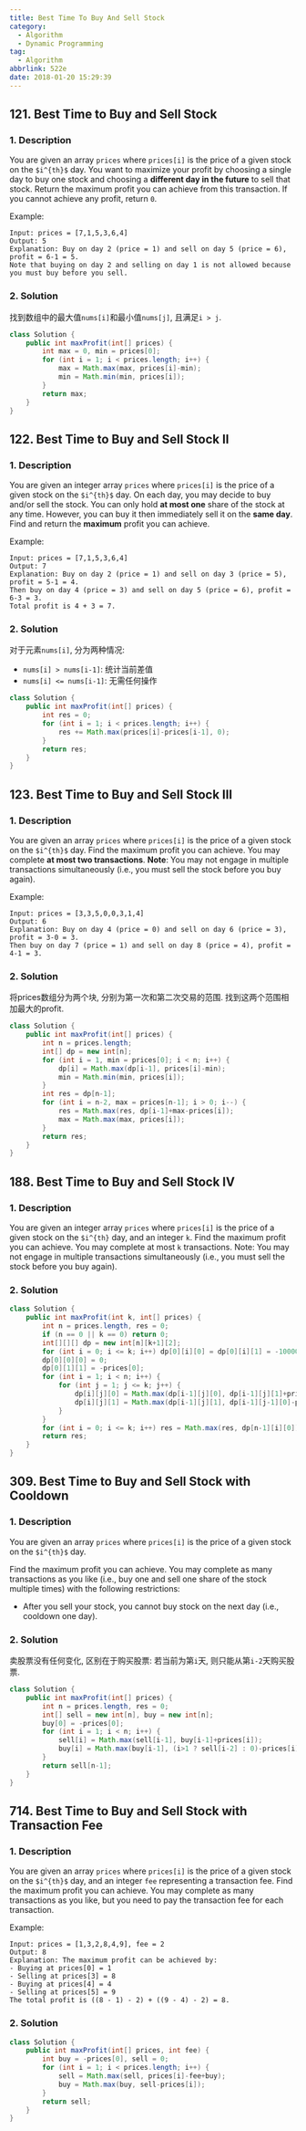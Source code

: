 ```yaml
---
title: Best Time To Buy And Sell Stock
category:
  - Algorithm
  - Dynamic Programming
tag:
  - Algorithm
abbrlink: 522e
date: 2018-01-20 15:29:39
---
```


## 121. Best Time to Buy and Sell Stock
### 1. Description
You are given an array `prices` where `prices[i]` is the price of a given stock on the `$i^{th}$` day.
You want to maximize your profit by choosing a single day to buy one stock and choosing a **different day in the future** to sell that stock.
Return the maximum profit you can achieve from this transaction. If you cannot achieve any profit, return `0`.

Example:
```
Input: prices = [7,1,5,3,6,4]
Output: 5
Explanation: Buy on day 2 (price = 1) and sell on day 5 (price = 6), profit = 6-1 = 5.
Note that buying on day 2 and selling on day 1 is not allowed because you must buy before you sell.
```

### 2. Solution
找到数组中的最大值`nums[i]`和最小值`nums[j]`, 且满足`i > j`.
```java
class Solution {
    public int maxProfit(int[] prices) {
        int max = 0, min = prices[0];
        for (int i = 1; i < prices.length; i++) {
            max = Math.max(max, prices[i]-min);
            min = Math.min(min, prices[i]); 
        }
        return max;
    }
}
```


## 122. Best Time to Buy and Sell Stock II
### 1. Description
You are given an integer array `prices` where `prices[i]` is the price of a given stock on the `$i^{th}$` day.
On each day, you may decide to buy and/or sell the stock. You can only hold **at most one** share of the stock at any time. However, you can buy it then immediately sell it on the **same day**.
Find and return the **maximum** profit you can achieve.

Example:
```
Input: prices = [7,1,5,3,6,4]
Output: 7
Explanation: Buy on day 2 (price = 1) and sell on day 3 (price = 5), profit = 5-1 = 4.
Then buy on day 4 (price = 3) and sell on day 5 (price = 6), profit = 6-3 = 3.
Total profit is 4 + 3 = 7.
```

### 2. Solution
对于元素`nums[i]`, 分为两种情况:
* `nums[i] > nums[i-1]`: 统计当前差值
* `nums[i] <= nums[i-1]`: 无需任何操作 

```java
class Solution {
    public int maxProfit(int[] prices) {
        int res = 0;
        for (int i = 1; i < prices.length; i++) {
            res += Math.max(prices[i]-prices[i-1], 0);
        }
        return res;
    }
}
```


## 123. Best Time to Buy and Sell Stock III
### 1. Description
You are given an array `prices` where `prices[i]` is the price of a given stock on the `$i^{th}$` day.
Find the maximum profit you can achieve. You may complete **at most two transactions**.
**Note**: You may not engage in multiple transactions simultaneously (i.e., you must sell the stock before you buy again).

Example:
```
Input: prices = [3,3,5,0,0,3,1,4]
Output: 6
Explanation: Buy on day 4 (price = 0) and sell on day 6 (price = 3), profit = 3-0 = 3.
Then buy on day 7 (price = 1) and sell on day 8 (price = 4), profit = 4-1 = 3.
```

### 2. Solution
将prices数组分为两个块, 分别为第一次和第二次交易的范围. 找到这两个范围相加最大的profit.
```java
class Solution {
    public int maxProfit(int[] prices) {
        int n = prices.length;
        int[] dp = new int[n];
        for (int i = 1, min = prices[0]; i < n; i++) {
            dp[i] = Math.max(dp[i-1], prices[i]-min);
            min = Math.min(min, prices[i]);
        }
        int res = dp[n-1];
        for (int i = n-2, max = prices[n-1]; i > 0; i--) {
            res = Math.max(res, dp[i-1]+max-prices[i]);
            max = Math.max(max, prices[i]);
        }
        return res;
    }
}
```

## 188. Best Time to Buy and Sell Stock IV
### 1. Description
You are given an integer array `prices` where `prices[i]` is the price of a given stock on the `$i^{th}` day, and an integer `k`.
Find the maximum profit you can achieve. You may complete at most `k` transactions.
Note: You may not engage in multiple transactions simultaneously (i.e., you must sell the stock before you buy again).

### 2. Solution
```java
class Solution {
    public int maxProfit(int k, int[] prices) {
        int n = prices.length, res = 0;
        if (n == 0 || k == 0) return 0;
        int[][][] dp = new int[n][k+1][2];
        for (int i = 0; i <= k; i++) dp[0][i][0] = dp[0][i][1] = -10000;
        dp[0][0][0] = 0;
        dp[0][1][1] = -prices[0];
        for (int i = 1; i < n; i++) {
            for (int j = 1; j <= k; j++) {
                dp[i][j][0] = Math.max(dp[i-1][j][0], dp[i-1][j][1]+prices[i]); // sell
                dp[i][j][1] = Math.max(dp[i-1][j][1], dp[i-1][j-1][0]-prices[i]); // buy
            }
        }
        for (int i = 0; i <= k; i++) res = Math.max(res, dp[n-1][i][0]);
        return res;
    }
}
```


## 309. Best Time to Buy and Sell Stock with Cooldown
### 1. Description
You are given an array `prices` where `prices[i]` is the price of a given stock on the `$i^{th}$` day.

Find the maximum profit you can achieve. You may complete as many transactions as you like (i.e., buy one and sell one share of the stock multiple times) with the following restrictions:
* After you sell your stock, you cannot buy stock on the next day (i.e., cooldown one day).

### 2. Solution
卖股票没有任何变化, 区别在于购买股票: 若当前为第`i`天, 则只能从第`i-2`天购买股票.
```java
class Solution {
    public int maxProfit(int[] prices) {
        int n = prices.length, res = 0;
        int[] sell = new int[n], buy = new int[n];
        buy[0] = -prices[0];
        for (int i = 1; i < n; i++) {
            sell[i] = Math.max(sell[i-1], buy[i-1]+prices[i]);
            buy[i] = Math.max(buy[i-1], (i>1 ? sell[i-2] : 0)-prices[i]);
        }
        return sell[n-1];
    }
}
```


## 714. Best Time to Buy and Sell Stock with Transaction Fee
### 1. Description
You are given an array `prices` where `prices[i]` is the price of a given stock on the `$i^{th}$` day, and an integer `fee` representing a transaction fee.
Find the maximum profit you can achieve. You may complete as many transactions as you like, but you need to pay the transaction fee for each transaction.

Example:
```
Input: prices = [1,3,2,8,4,9], fee = 2
Output: 8
Explanation: The maximum profit can be achieved by:
- Buying at prices[0] = 1
- Selling at prices[3] = 8
- Buying at prices[4] = 4
- Selling at prices[5] = 9
The total profit is ((8 - 1) - 2) + ((9 - 4) - 2) = 8.
```

### 2. Solution
```java
class Solution {
    public int maxProfit(int[] prices, int fee) {
        int buy = -prices[0], sell = 0;
        for (int i = 1; i < prices.length; i++) {
            sell = Math.max(sell, prices[i]-fee+buy);
            buy = Math.max(buy, sell-prices[i]);
        }
        return sell;
    }
}
```

